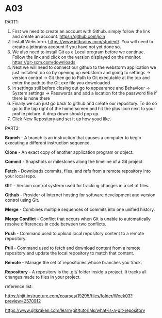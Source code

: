 # A03


PART1:

1. First we need to create an account with Github. simply follow the link and create an account. https://github.com/join
2. Install Webstorm. https://www.jetbrains.com/student/. You will need to create a jetbrains account if you have not yet done so.
3. We also need to install Git as a Local program before we continue. Follow the link and click on the version displayed on the monitor. https://git-scm.com/downloads
4. Next we will need to connect our github to the webstorm application we just installed.
   do so by opening up webstorm and going to settings -> version control -> Git
   then go to Path to Git executable at the top and enter the path to the Git.exe file you downloaded
5. In settings still before closing out go to appearance and Behaviour -> System settings -> Passwords and add a location fot the password file if there is none there
6. Finally we can just go back to github and create our repository.
   To do so go to the top right of the home screen and hit the plus icon next to your profile picture. A drop down should pop up.
7. Click New Repository and set it up how youd like.






PART2:

**Branch** - A branch is an instruction that causes a computer to begin executing a different instruction sequence.

**Clone** - An exact copy of another application program or object.

**Commit** - Snapshots or milestones along the timeline of a Git project.

**Fetch** -  Downloads commits, files, and refs from a remote repository into your local repo.

**GIT** - Version control systerm used for tracking changes in a set of files.

**Github** - Provider of Internet hosting for software development and version control using Git.

**Merge** - Combines multiple sequences of commits into one unified history.

**Merge Conflict** - Conflict that occurs when Git is unable to automatically resolve differences in code between two conflicts.

**Push** - Command used to upload local repository content to a remote repository.

**Pull** - Command used to fetch and download content from a remote repository and update the local repository to match that content.

**Remote** - Manage the set of repositories whose branches you track.

**Repository** - A repository is the .git/ folder inside a project. It tracks all changes made to files in your project.


reference list:

https://njit.instructure.com/courses/19295/files/folder/Week03?preview=2570912

https://www.gitkraken.com/learn/git/tutorials/what-is-a-git-repository
